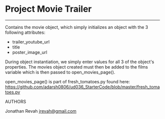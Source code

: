 # Project Movie Trailer
* * *

Contains the movie object, which simply initializes an object with the 3 following attributes:
- trailer_youtube_url
- title
- poster_image_url

During object instantiation, we simply enter values for all 3 of the object's properties.
The movies object created must then be added to the films variable which is then passed to open_movies_page().

open_movies_page() is part of fresh_tomatoes.py found here:
https://github.com/adarsh0806/ud036_StarterCode/blob/master/fresh_tomatoes.py

AUTHORS

Jonathan Revah
jrevah@gmail.com